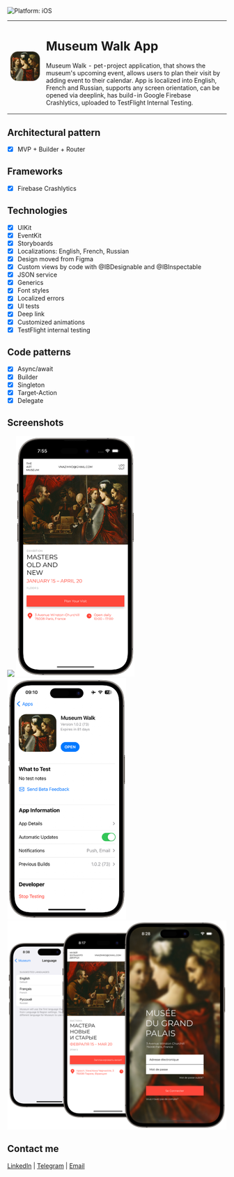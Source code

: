 ![Platform: iOS](https://img.shields.io/badge/Platform-iOS-green.svg)

  <table>
    <tr>
      <td>
        <img src="Screenshots/MuseumAppIcon.png" alt="Museum App Icon">
      </td>
      <td>
        <h1>Museum Walk App</h1>
        <p>Museum Walk - pet-project application, that shows the museum's upcoming event, allows users to plan their visit by adding event to their calendar. App is localized into English, French and Russian, supports any screen orientation, can be opened via deeplink, has build-in Google Firebase Crashlytics, uploaded to TestFlight Internal Testing.</p>
      </td>
    </tr>
  </table>

## Architectural pattern
- [x] MVP + Builder + Router

## Frameworks
- [x] Firebase Crashlytics

## Technologies
- [x] UIKit
- [x] EventKit
- [x] Storyboards
- [x] Localizations: English, French, Russian
- [x] Design moved from Figma
- [x] Custom views by code with @IBDesignable and @IBInspectable
- [x] JSON service
- [x] Generics
- [x] Font styles
- [x] Localized errors
- [x] UI tests
- [x] Deep link
- [x] Customized animations
- [x] TestFlight internal testing

## Code patterns
- [x] Async/await
- [x] Builder
- [x] Singleton
- [x] Target-Action
- [x] Delegate

## Screenshots
<img src="Screenshots/LogIn.png" width="273"/> <img src="Screenshots/Main.png" width="273"/> <img src="Screenshots/TestFlight.png" width="273"/> <img src="Screenshots/Localizations.png" width="598"/>

## Contact me
[LinkedIn](https://www.linkedin.com/in/bytepixelmelody "https://www.linkedin.com/in/bytepixelmelody") | [Telegram](https://t.me/bytepixelmelody "@bytepixelmelody") | [Email](mailto:bytepixelmelody@gmail.com "bytepixelmelody@gmail.com")